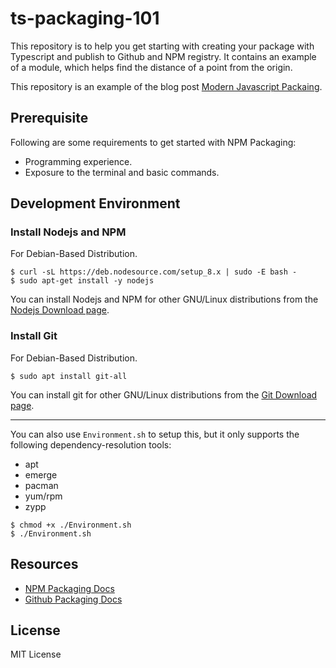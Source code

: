 # ts-packaging-101

This repository is to help you get starting with creating your package with Typescript and publish to Github and NPM registry. It contains an example of a module, which helps find the distance of a point from the origin.

This repository is an example of the blog post [Modern Javascript Packaing](https://ramantehlan.github.io/blog/post/2020/modern-javascript-packaging/).

## Prerequisite

Following are some requirements to get started with NPM Packaging: 

- Programming experience.
- Exposure to the terminal and basic commands.

## Development Environment

### Install Nodejs and NPM
	
For Debian-Based Distribution.
```console
$ curl -sL https://deb.nodesource.com/setup_8.x | sudo -E bash -
$ sudo apt-get install -y nodejs
```

You can install Nodejs and NPM for other GNU/Linux distributions from the [Nodejs Download page](https://nodejs.org/en/download/package-manager/).


### Install Git

For Debian-Based Distribution.

```console
$ sudo apt install git-all
```

You can install git for other GNU/Linux distributions from the [Git Download page](https://git-scm.com/book/en/v2/Getting-Started-Installing-Git).

---

You can also use `Environment.sh` to setup this, but it only supports the following dependency-resolution tools:

- apt
- emerge
- pacman 
- yum/rpm
- zypp

```console
$ chmod +x ./Environment.sh
$ ./Environment.sh
```

## Resources

- [NPM Packaging Docs](https://docs.npmjs.com/packages-and-modules/)
- [Github Packaging Docs](https://help.github.com/en/packages)

## License

MIT License
